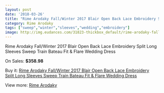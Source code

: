 ```yaml
---
layout: post
date: '2018-03-26'
title: "Rime Arodaky Fall/Winter 2017 Blair Open Back Lace Embroidery Split Long Sleeves Sweep Train Bateau Fit & Flare Wedding Dress"
category: Rime Arodaky
tags: ["sweep","winter","sleeves","wedding","embroidery"]
image: http://img.eudances.com/31823-thickbox_default/rime-arodaky-fall-winter-2017-blair-open-back-lace-embroidery-split-long-sleeves-sweep-train-bateau-fit-flare-wedding-dress.jpg
---
```

Rime Arodaky Fall/Winter 2017 Blair Open Back Lace Embroidery Split Long Sleeves Sweep Train Bateau Fit & Flare Wedding Dress

On Sales: **$358.98**
<a href="https://www.eudances.com/en/rime-arodaky/9943-rime-arodaky-fall-winter-2017-blair-open-back-lace-embroidery-split-long-sleeves-sweep-train-bateau-fit-flare-wedding-dress.html"><amp-img layout="responsive" width="600" height="600" src="//img.eudances.com/31823-thickbox_default/rime-arodaky-fall-winter-2017-blair-open-back-lace-embroidery-split-long-sleeves-sweep-train-bateau-fit-flare-wedding-dress.jpg" alt="Rime Arodaky Fall/Winter 2017 Blair Open Back Lace Embroidery Split Long Sleeves Sweep Train Bateau Fit & Flare Wedding Dress 0" /></a>
<a href="https://www.eudances.com/en/rime-arodaky/9943-rime-arodaky-fall-winter-2017-blair-open-back-lace-embroidery-split-long-sleeves-sweep-train-bateau-fit-flare-wedding-dress.html"><amp-img layout="responsive" width="600" height="600" src="//img.eudances.com/31828-thickbox_default/rime-arodaky-fall-winter-2017-blair-open-back-lace-embroidery-split-long-sleeves-sweep-train-bateau-fit-flare-wedding-dress.jpg" alt="Rime Arodaky Fall/Winter 2017 Blair Open Back Lace Embroidery Split Long Sleeves Sweep Train Bateau Fit & Flare Wedding Dress 1" /></a>
<a href="https://www.eudances.com/en/rime-arodaky/9943-rime-arodaky-fall-winter-2017-blair-open-back-lace-embroidery-split-long-sleeves-sweep-train-bateau-fit-flare-wedding-dress.html"><amp-img layout="responsive" width="600" height="600" src="//img.eudances.com/31827-thickbox_default/rime-arodaky-fall-winter-2017-blair-open-back-lace-embroidery-split-long-sleeves-sweep-train-bateau-fit-flare-wedding-dress.jpg" alt="Rime Arodaky Fall/Winter 2017 Blair Open Back Lace Embroidery Split Long Sleeves Sweep Train Bateau Fit & Flare Wedding Dress 2" /></a>
<a href="https://www.eudances.com/en/rime-arodaky/9943-rime-arodaky-fall-winter-2017-blair-open-back-lace-embroidery-split-long-sleeves-sweep-train-bateau-fit-flare-wedding-dress.html"><amp-img layout="responsive" width="600" height="600" src="//img.eudances.com/31826-thickbox_default/rime-arodaky-fall-winter-2017-blair-open-back-lace-embroidery-split-long-sleeves-sweep-train-bateau-fit-flare-wedding-dress.jpg" alt="Rime Arodaky Fall/Winter 2017 Blair Open Back Lace Embroidery Split Long Sleeves Sweep Train Bateau Fit & Flare Wedding Dress 3" /></a>
<a href="https://www.eudances.com/en/rime-arodaky/9943-rime-arodaky-fall-winter-2017-blair-open-back-lace-embroidery-split-long-sleeves-sweep-train-bateau-fit-flare-wedding-dress.html"><amp-img layout="responsive" width="600" height="600" src="//img.eudances.com/31825-thickbox_default/rime-arodaky-fall-winter-2017-blair-open-back-lace-embroidery-split-long-sleeves-sweep-train-bateau-fit-flare-wedding-dress.jpg" alt="Rime Arodaky Fall/Winter 2017 Blair Open Back Lace Embroidery Split Long Sleeves Sweep Train Bateau Fit & Flare Wedding Dress 4" /></a>
<a href="https://www.eudances.com/en/rime-arodaky/9943-rime-arodaky-fall-winter-2017-blair-open-back-lace-embroidery-split-long-sleeves-sweep-train-bateau-fit-flare-wedding-dress.html"><amp-img layout="responsive" width="600" height="600" src="//img.eudances.com/31824-thickbox_default/rime-arodaky-fall-winter-2017-blair-open-back-lace-embroidery-split-long-sleeves-sweep-train-bateau-fit-flare-wedding-dress.jpg" alt="Rime Arodaky Fall/Winter 2017 Blair Open Back Lace Embroidery Split Long Sleeves Sweep Train Bateau Fit & Flare Wedding Dress 5" /></a>

Buy it: [Rime Arodaky Fall/Winter 2017 Blair Open Back Lace Embroidery Split Long Sleeves Sweep Train Bateau Fit & Flare Wedding Dress](https://www.eudances.com/en/rime-arodaky/9943-rime-arodaky-fall-winter-2017-blair-open-back-lace-embroidery-split-long-sleeves-sweep-train-bateau-fit-flare-wedding-dress.html "Rime Arodaky Fall/Winter 2017 Blair Open Back Lace Embroidery Split Long Sleeves Sweep Train Bateau Fit & Flare Wedding Dress")

View more: [Rime Arodaky](https://www.eudances.com/en/156-rime-arodaky "Rime Arodaky")